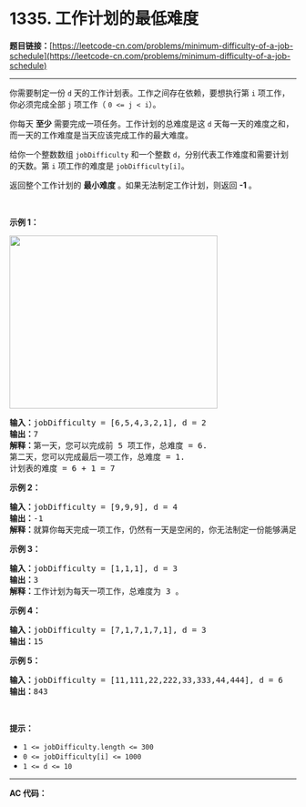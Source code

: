 # 1335. 工作计划的最低难度

**题目链接：**[https://leetcode-cn.com/problems/minimum-difficulty-of-a-job-schedule](https://leetcode-cn.com/problems/minimum-difficulty-of-a-job-schedule)

---

<div class="content__1Y2H">
 <div class="notranslate">
  <p>你需要制定一份&nbsp;<code>d</code>&nbsp;天的工作计划表。工作之间存在依赖，要想执行第&nbsp;<code>i</code>&nbsp;项工作，你必须完成全部&nbsp;<code>j</code>&nbsp;项工作（&nbsp;<code>0 &lt;= j &lt; i</code>）。</p> 
  <p>你每天 <strong>至少</strong>&nbsp;需要完成一项任务。工作计划的总难度是这&nbsp;<code>d</code>&nbsp;天每一天的难度之和，而一天的工作难度是当天应该完成工作的最大难度。</p> 
  <p>给你一个整数数组&nbsp;<code>jobDifficulty</code>&nbsp;和一个整数&nbsp;<code>d</code>，分别代表工作难度和需要计划的天数。第&nbsp;<code>i</code>&nbsp;项工作的难度是&nbsp;<code>jobDifficulty[i]</code>。</p> 
  <p>返回整个工作计划的 <strong>最小难度</strong> 。如果无法制定工作计划，则返回&nbsp;<strong>-1&nbsp;</strong>。</p> 
  <p>&nbsp;</p> 
  <p><strong>示例 1：</strong></p> 
  <p><img style="height: 304px; width: 365px;" src="https://assets.leetcode-cn.com/aliyun-lc-upload/uploads/2020/01/26/untitled.png" alt=""></p> 
  <pre class="language-text"><strong>输入：</strong>jobDifficulty = [6,5,4,3,2,1], d = 2
<strong>输出：</strong>7
<strong>解释：</strong>第一天，您可以完成前 5 项工作，总难度 = 6.
第二天，您可以完成最后一项工作，总难度 = 1.
计划表的难度 = 6 + 1 = 7 
</pre> 
  <p><strong>示例 2：</strong></p> 
  <pre class="language-text"><strong>输入：</strong>jobDifficulty = [9,9,9], d = 4
<strong>输出：</strong>-1
<strong>解释：</strong>就算你每天完成一项工作，仍然有一天是空闲的，你无法制定一份能够满足既定工作时间的计划表。
</pre> 
  <p><strong>示例 3：</strong></p> 
  <pre class="language-text"><strong>输入：</strong>jobDifficulty = [1,1,1], d = 3
<strong>输出：</strong>3
<strong>解释：</strong>工作计划为每天一项工作，总难度为 3 。
</pre> 
  <p><strong>示例 4：</strong></p> 
  <pre class="language-text"><strong>输入：</strong>jobDifficulty = [7,1,7,1,7,1], d = 3
<strong>输出：</strong>15
</pre> 
  <p><strong>示例 5：</strong></p> 
  <pre class="language-text"><strong>输入：</strong>jobDifficulty = [11,111,22,222,33,333,44,444], d = 6
<strong>输出：</strong>843
</pre> 
  <p>&nbsp;</p> 
  <p><strong>提示：</strong></p> 
  <ul> 
   <li><code>1 &lt;= jobDifficulty.length &lt;= 300</code></li> 
   <li><code>0 &lt;=&nbsp;jobDifficulty[i] &lt;= 1000</code></li> 
   <li><code>1 &lt;= d &lt;= 10</code></li> 
  </ul> 
 </div>
</div>

---

**AC 代码：**

```java

```